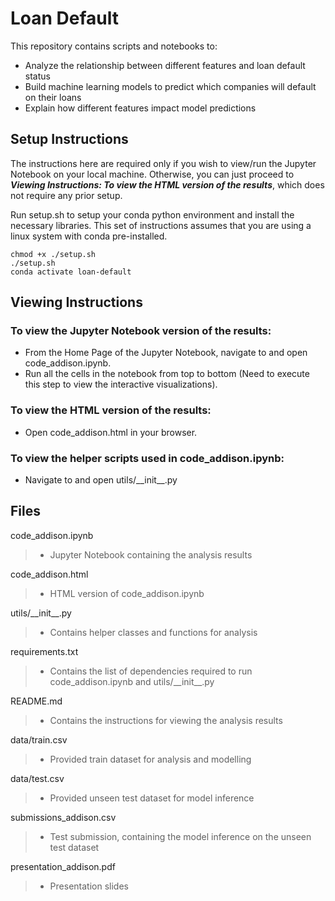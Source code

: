 # Loan Default

This repository contains scripts and notebooks to:
- Analyze the relationship between different features and loan default status
- Build machine learning models to predict which companies will default on their loans
- Explain how different features impact model predictions

## Setup Instructions

The instructions here are required only if you wish to view/run the Jupyter Notebook on your local machine. Otherwise, you can just proceed to ***Viewing Instructions: To view the HTML version of the results***, which does not require any prior setup.

Run setup.sh to setup your conda python environment and install the necessary libraries. This set of instructions assumes that you are using a linux system with conda pre-installed.
```
chmod +x ./setup.sh
./setup.sh
conda activate loan-default
```

## Viewing Instructions

### To view the Jupyter Notebook version of the results:

- From the Home Page of the Jupyter Notebook, navigate to and open code_addison.ipynb.
- Run all the cells in the notebook from top to bottom (Need to execute this step to view the interactive visualizations).

### To view the HTML version of the results:

- Open code_addison.html in your browser.

### To view the helper scripts used in code_addison.ipynb:
- Navigate to and open utils/\_\_init\_\_.py

## Files

code_addison.ipynb
> - Jupyter Notebook containing the analysis results
> 
code_addison.html
> - HTML version of code_addison.ipynb
> 
utils/\_\_init\_\_.py
> - Contains helper classes and functions for analysis
> 
requirements.txt
> - Contains the list of dependencies required to run code_addison.ipynb and utils/\_\_init\_\_.py
> 
README.md
> - Contains the instructions for viewing the analysis results
>
data/train.csv
> - Provided train dataset for analysis and modelling
>
data/test.csv
> - Provided unseen test dataset for model inference
>
submissions_addison.csv
> - Test submission, containing the model inference on the unseen test dataset
>
presentation_addison.pdf
> - Presentation slides
>